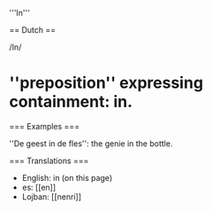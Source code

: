 '''In'''

== Dutch ==

/In/ 

# ''preposition'' expressing containment: in.

=== Examples ===

''De geest in de fles'': the genie in the bottle.

=== Translations ===

* English: in (on this page)
* es: [[en]]
* Lojban: [[nenri]]